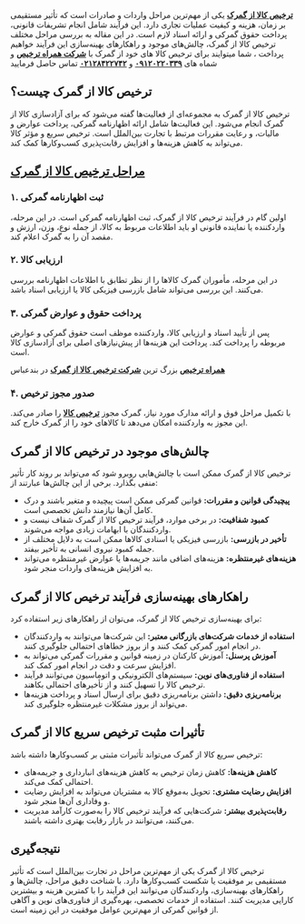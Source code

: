 <div class="postbody">

<div class="postcontent">
<p style="text-align:start"><a rel="nofollow" href="https://hamrahtarkhis.net/ترخیص-کالا/"><strong>ترخیص کالا از گمرک</strong></a> یکی از مهم‌ترین مراحل واردات و صادرات است که تأثیر مستقیمی بر زمان، هزینه و کیفیت عملیات تجاری دارد. این فرآیند شامل انجام تشریفات قانونی، پرداخت حقوق گمرکی و ارائه اسناد لازم است. در این مقاله به بررسی مراحل مختلف ترخیص کالا از گمرک، چالش‌های موجود و راهکارهای بهینه‌سازی این فرآیند خواهیم پرداخت ، شما میتوایند برای ترخیص کالا های خود از گمرک با <strong><a rel="nofollow" href="https://hamrahtarkhis.net">شرکت همراه ترخیص</a></strong> و شماه های <strong><a rel="nofollow" href="http://tel:09120220339">۰۹۱۲۰۲۲۰۳۳۹</a></strong> و <strong><a rel="nofollow" href="http://tel:02128422742">۰۲۱۲۸۴۲۲۷۴۲</a></strong> تماس حاصل فرمایید&nbsp;</p><h2>ترخیص کالا از گمرک چیست؟</h2><p style="text-align:start">ترخیص کالا از گمرک به مجموعه‌ای از فعالیت‌ها گفته می‌شود که برای آزادسازی کالا از گمرک انجام می‌شود. این فعالیت‌ها شامل ارائه اظهارنامه گمرکی، پرداخت عوارض و مالیات، و رعایت مقررات مرتبط با تجارت بین‌الملل است. ترخیص سریع و مؤثر کالا می‌تواند به کاهش هزینه‌ها و افزایش رقابت‌پذیری کسب‌وکارها کمک کند.</p><h2><strong><a rel="nofollow" href="https://hamrahtarkhis.net/ترخیص-کالا/">مراحل ترخیص کالا از گمرک</a></strong></h2><h3>۱. ثبت اظهارنامه گمرکی</h3><p style="text-align:start">اولین گام در فرآیند ترخیص کالا از گمرک، ثبت اظهارنامه گمرکی است. در این مرحله، واردکننده یا نماینده قانونی او باید اطلاعات مربوط به کالا، از جمله نوع، وزن، ارزش و مقصد آن را به گمرک اعلام کند.</p><h3>۲. ارزیابی کالا</h3><p style="text-align:start">در این مرحله، مأموران گمرک کالاها را از نظر تطابق با اطلاعات اظهارنامه بررسی می‌کنند. این بررسی می‌تواند شامل بازرسی فیزیکی کالا یا ارزیابی اسناد باشد.</p><h3>۳. پرداخت حقوق و عوارض گمرکی</h3><p style="text-align:start">پس از تأیید اسناد و ارزیابی کالا، واردکننده موظف است حقوق گمرکی و عوارض مربوطه را پرداخت کند. پرداخت این هزینه‌ها از پیش‌نیازهای اصلی برای آزادسازی کالا است.</p><p style="text-align:start"><a rel="nofollow" href="https://hamrahtarkhis.net"><strong>همراه ترخیص</strong></a> بزرگ ترین <strong><a rel="nofollow" href="https://hamrahtarkhis.net/ترخیص-کالا/">شرکت ترخیص کالا از گمرک</a></strong> در بندعباس</p><h3>۴. صدور مجوز ترخیص</h3><p style="text-align:start">با تکمیل مراحل فوق و ارائه مدارک مورد نیاز، گمرک مجوز <strong><a rel="nofollow" href="https://hamrahtarkhis.net/ترخیص-کالا/">ترخیص کالا</a></strong>&nbsp;را صادر می‌کند. این مجوز به واردکننده امکان می‌دهد تا کالاهای خود را از گمرک خارج کند.</p><h2>چالش‌های موجود در ترخیص کالا از گمرک</h2><p style="text-align:start">ترخیص کالا از گمرک ممکن است با چالش‌هایی روبرو شود که می‌تواند بر روند کار تأثیر منفی بگذارد. برخی از این چالش‌ها عبارتند از:</p><ul><li><strong>پیچیدگی قوانین و مقررات:</strong>&nbsp;قوانین گمرکی ممکن است پیچیده و متغیر باشند و درک کامل آن‌ها نیازمند دانش تخصصی است.</li><li><strong>کمبود شفافیت:</strong>&nbsp;در برخی موارد، فرآیند ترخیص کالا از گمرک شفاف نیست و واردکنندگان با ابهامات زیادی مواجه می‌شوند.</li><li><strong>تأخیر در بازرسی:</strong>&nbsp;بازرسی فیزیکی یا اسنادی کالاها ممکن است به دلایل مختلف از جمله کمبود نیروی انسانی به تأخیر بیفتد.</li><li><strong>هزینه‌های غیرمنتظره:</strong>&nbsp;هزینه‌های اضافی مانند جریمه‌ها یا عوارض غیرمنتظره می‌تواند به افزایش هزینه‌های واردات منجر شود.</li></ul><h2>راهکارهای بهینه‌سازی فرآیند ترخیص کالا از گمرک</h2><p style="text-align:start">برای بهینه‌سازی ترخیص کالا از گمرک، می‌توان از راهکارهای زیر استفاده کرد:</p><ul><li><strong>استفاده از خدمات شرکت‌های بازرگانی معتبر:</strong>&nbsp;این شرکت‌ها می‌توانند به واردکنندگان در انجام امور گمرکی کمک کنند و از بروز خطاهای احتمالی جلوگیری کنند.</li><li><strong>آموزش پرسنل:</strong>&nbsp;آموزش کارکنان در زمینه قوانین و مقررات گمرکی می‌تواند به افزایش سرعت و دقت در انجام امور کمک کند.</li><li><strong>استفاده از فناوری‌های نوین:</strong>&nbsp;سیستم‌های الکترونیکی و اتوماسیون می‌توانند فرآیند ترخیص کالا را تسهیل کنند و از تأخیرهای احتمالی بکاهند.</li><li><strong>برنامه‌ریزی دقیق:</strong>&nbsp;داشتن برنامه‌ریزی دقیق برای ارسال اسناد و پرداخت هزینه‌ها می‌تواند از بروز مشکلات غیرمنتظره جلوگیری کند.</li></ul><h2>تأثیرات مثبت ترخیص سریع کالا از گمرک</h2><p style="text-align:start">ترخیص سریع کالا از گمرک می‌تواند تأثیرات مثبتی بر کسب‌وکارها داشته باشد:</p><ul><li><strong>کاهش هزینه‌ها:</strong>&nbsp;کاهش زمان ترخیص به کاهش هزینه‌های انبارداری و جریمه‌های احتمالی کمک می‌کند.</li><li><strong>افزایش رضایت مشتری:</strong>&nbsp;تحویل به‌موقع کالا به مشتریان می‌تواند به افزایش رضایت و وفاداری آن‌ها منجر شود.</li><li><strong>رقابت‌پذیری بیشتر:</strong>&nbsp;شرکت‌هایی که فرآیند ترخیص کالا را به‌صورت کارآمد مدیریت می‌کنند، می‌توانند در بازار رقابت بهتری داشته باشند.</li></ul><h2>نتیجه‌گیری</h2><p style="text-align:start">ترخیص کالا از گمرک یکی از مهم‌ترین مراحل در تجارت بین‌الملل است که تأثیر مستقیمی بر موفقیت یا شکست کسب‌وکارها دارد. با شناخت دقیق مراحل، چالش‌ها و راهکارهای بهینه‌سازی، واردکنندگان می‌توانند این فرآیند را با کمترین هزینه و بیشترین کارایی مدیریت کنند. استفاده از خدمات تخصصی، بهره‌گیری از فناوری‌های نوین و آگاهی از قوانین گمرکی از مهم‌ترین عوامل موفقیت در این زمینه است.</p>
 <div class="clear"></div>
</div>
<!-- end postcontent --> 




</div>
